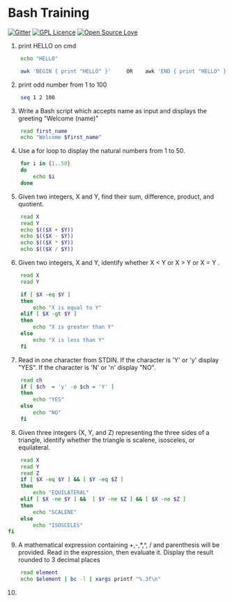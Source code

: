 #                           Bash Training 
[![Gitter](https://badges.gitter.im/BookOmatic/community.svg)](https://gitter.im/BookOmatic/community?utm_source=badge&utm_medium=badge&utm_campaign=pr-badge)
[![GPL Licence](https://badges.frapsoft.com/os/gpl/gpl.svg?v=103)](https://opensource.org/licenses/GPL-3.0/)
[![Open Source Love](https://badges.frapsoft.com/os/v1/open-source.svg?v=103)](https://github.com/ellerbrock/open-source-badges/)

1. print HELLO on cmd
```bash
    echo "HELLO" 
```
```bash
    awk 'BEGIN { print "HELLO" }'     OR    awk 'END { print "HELLO" }'
```

2. print odd number from 1 to 100
```bash
    seq 1 2 100
```
3. Write a Bash script which accepts  name as input and displays the greeting "Welcome (name)"
```bash
    read first_name
    echo "Welcome $first_name"
```
4. Use a for loop to display the natural numbers from 1 to 50.
```bash
    for i in {1..50}
    do
        echo $i
    done
```
5. Given two integers,  X and Y, find their sum, difference, product, and quotient.
```bash
    read X
    read Y
    echo $(($X + $Y))
    echo $(($X - $Y))
    echo $(($X * $Y))
    echo $(($X / $Y))
```
6. Given two integers,  X and Y, identify whether X < Y or X > Y or X = Y .
```bash
    read X
    read Y

    if [ $X -eq $Y ]
    then
        echo "X is equal to Y"
    elif [ $X -gt $Y ]
    then 
        echo "X is greater than Y"
    else
        echo "X is less than Y"
    fi
```
7. Read in one character from STDIN. If the character is 'Y' or 'y' display "YES". If the character is 'N' or 'n' display "NO".
```bash
    read ch
    if [ $ch  = 'y' -o $ch = 'Y' ]
    then 
        echo "YES"
    else 
        echo "NO"
    fi
```
8. Given three integers (X, Y, and Z) representing the three sides of a triangle, identify whether the triangle is scalene, isosceles, or equilateral.
```bash
    read X
    read Y
    read Z
    if [ $X -eq $Y ] && [ $Y -eq $Z ]
    then
        echo "EQUILATERAL"
    elif [ $X -ne $Y ] &&  [ $Y -ne $Z ] && [ $X -ne $Z ]
    then
        echo "SCALENE"
    else
        echo "ISOSCELES"
fi
```
9. A mathematical expression containing +,-,*,^, / and parenthesis will be provided. Read in the expression, then evaluate it. Display the result rounded to  3 decimal places
```bash
    read element
    echo $element | bc -l | xargs printf "%.3f\n"
```
10. 